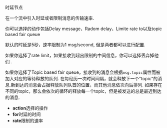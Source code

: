 时延节点

在一个流中引入时延或者限制消息的传输速率.

你可以选择的动作包括Delay message，Radom delay，Limite rate to以及topic based fair queue

默认的时延是5秒，速率限制为1 msg/second, 但是两者都可以进行配置.

如果你选择了rate limit，如果接收到超出限制的中间信息，你可以选择丢弃掉他们 .

如果你选择了Topic based fair queue，接收到的消息会根据`msg.topic`属性而被加入对应的等待释放的队列. 在每经历一次时间间隔，就会释放下一个"topic"的消息.新到达的消息会占据释放队列队首的位置，而其他消息依次向后排列. 如果存在不同的topic，那么会依次的循环的释放每一个topic，但是被发送的总是最近到达的消息.

*   **action**选择的操作
*   **for**时延的时间
*   **rate**限制的速率